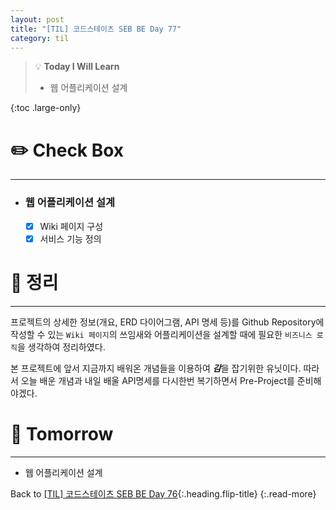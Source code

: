 ```yaml
---
layout: post
title: "[TIL] 코드스테이츠 SEB BE Day 77"
category: til
---
```

> 💡 **Today I Will Learn**
>
> * 웹 어플리케이션 설계

{:toc .large-only}

# ✏️ Check Box
***

* ### 웹 어플리케이션 설계
  * [x] <label>Wiki 페이지 구성</label>
  * [x] <label>서비스 기능 정의</label>

# 📌 정리
***

프로젝트의 상세한 정보(개요, ERD 다이어그램, API 명세 등)를 Github Repository에 작성할 수 있는 `Wiki 페이지`의 쓰임새와 어플리케이션을 설계할 때에 필요한 `비즈니스 로직`을 생각하여 정리하였다.

본 프로젝트에 앞서 지금까지 배워온 개념들을 이용하여 ***감***을 잡기위한 유닛이다. 따라서 오늘 배운 개념과 내일 배울 API명세를 다시한번 복기하면서 Pre-Project를 준비해야겠다.

# 🎯 Tomorrow
***

* 웹 어플리케이션 설계

Back to [[TIL] 코드스테이츠 SEB BE Day 76](220812-til){:.heading.flip-title}
{:.read-more}